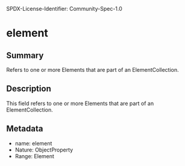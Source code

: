 SPDX-License-Identifier: Community-Spec-1.0

# element

## Summary

Refers to one or more Elements that are part of an ElementCollection.

## Description

This field refers to one or more Elements that are part of an ElementCollection.

## Metadata

- name: element
- Nature: ObjectProperty
- Range: Element


